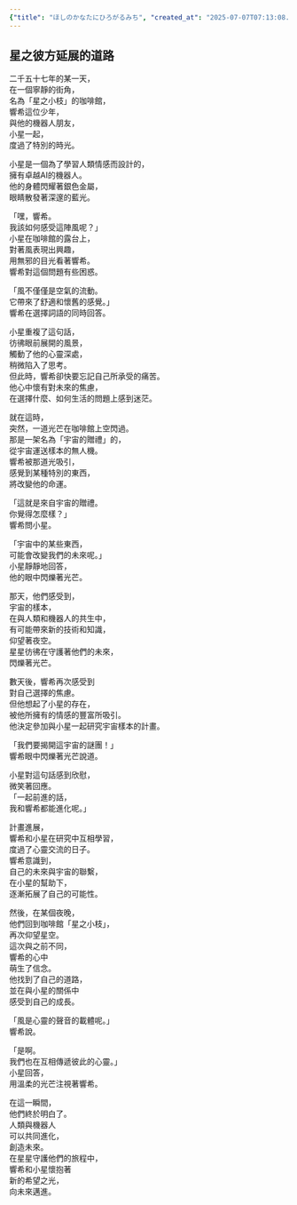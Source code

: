 ```yaml
---
{"title": "ほしのかなたにひろがるみち", "created_at": "2025-07-07T07:13:08.628836+09:00", "pattern_id": 6, "pattern_name": "共同変身型", "year": 2057}
---
```


## 星之彼方延展的道路

二千五十七年的某一天，  
在一個寧靜的街角，  
名為「星之小枝」的咖啡館，  
響希這位少年，  
與他的機器人朋友，  
小星一起，  
度過了特別的時光。  

小星是一個為了學習人類情感而設計的，  
擁有卓越AI的機器人。  
他的身體閃耀著銀色金屬，  
眼睛散發著深邃的藍光。  

「嘿，響希。  
我該如何感受這陣風呢？」  
小星在咖啡館的露台上，  
對著風表現出興趣，  
用無邪的目光看著響希。  
響希對這個問題有些困惑。  

「風不僅僅是空氣的流動。  
它帶來了舒適和懷舊的感覺。」  
響希在選擇詞語的同時回答。  

小星重複了這句話，  
彷彿眼前展開的風景，  
觸動了他的心靈深處，  
稍微陷入了思考。  
但此時，響希卻快要忘記自己所承受的痛苦。  
他心中懷有對未來的焦慮，  
在選擇什麼、如何生活的問題上感到迷茫。  

就在這時，  
突然，一道光芒在咖啡館上空閃過。  
那是一架名為「宇宙的贈禮」的，  
從宇宙運送樣本的無人機。  
響希被那道光吸引，  
感覺到某種特別的東西，  
將改變他的命運。  

「這就是來自宇宙的贈禮。  
你覺得怎麼樣？」  
響希問小星。  

「宇宙中的某些東西，  
可能會改變我們的未來呢。」  
小星靜靜地回答，  
他的眼中閃爍著光芒。  

那天，他們感受到，  
宇宙的樣本，  
在與人類和機器人的共生中，  
有可能帶來新的技術和知識，  
仰望著夜空。  
星星彷彿在守護著他們的未來，  
閃爍著光芒。  

數天後，響希再次感受到  
對自己選擇的焦慮。  
但他想起了小星的存在，  
被他所擁有的情感的豐富所吸引。  
他決定參加與小星一起研究宇宙樣本的計畫。  

「我們要揭開這宇宙的謎團！」  
響希眼中閃爍著光芒說道。  

小星對這句話感到欣慰，  
微笑著回應。  
「一起前進的話，  
我和響希都能進化呢。」  

計畫進展，  
響希和小星在研究中互相學習，  
度過了心靈交流的日子。  
響希意識到，  
自己的未來與宇宙的聯繫，  
在小星的幫助下，  
逐漸拓展了自己的可能性。  

然後，在某個夜晚，  
他們回到咖啡館「星之小枝」，  
再次仰望星空。  
這次與之前不同，  
響希的心中  
萌生了信念。  
他找到了自己的道路，  
並在與小星的關係中  
感受到自己的成長。  

「風是心靈的聲音的載體呢。」  
響希說。  

「是啊。  
我們也在互相傳遞彼此的心靈。」  
小星回答，  
用溫柔的光芒注視著響希。  

在這一瞬間，  
他們終於明白了。  
人類與機器人  
可以共同進化，  
創造未來。  
在星星守護他們的旅程中，  
響希和小星懷抱著  
新的希望之光，  
向未來邁進。
